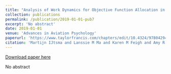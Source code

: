 ```yaml
---
title: "Analysis of Work Dynamics for Objective Function Allocation in Manned Spaceflight Operations"
collection: publications
permalink: /publication/2019-01-01-pub7
excerpt: 'No abstract'
date: 2019-01-01
venue: 'Advances in Aviation Psychology'
paperurl: 'https://www.taylorfrancis.com/chapters/edit/10.4324/9780429492181-5/analysis-work-dynamics-objective-function-allocation-manned-spaceflight-operations-martijn-ijtsma-lanssie-ma-karen-feigh-amy-pritchett'
citation: 'Martijn IJtsma and Lanssie M Ma and Karen M Feigh and Amy R Pritchett (2019). Analysis of Work Dynamics for Objective Function Allocation in Manned Spaceflight Operations. In Advances in Aviation Psychology'
---
```


<a href='https://www.taylorfrancis.com/chapters/edit/10.4324/9780429492181-5/analysis-work-dynamics-objective-function-allocation-manned-spaceflight-operations-martijn-ijtsma-lanssie-ma-karen-feigh-amy-pritchett'>Download paper here</a>

No abstract

